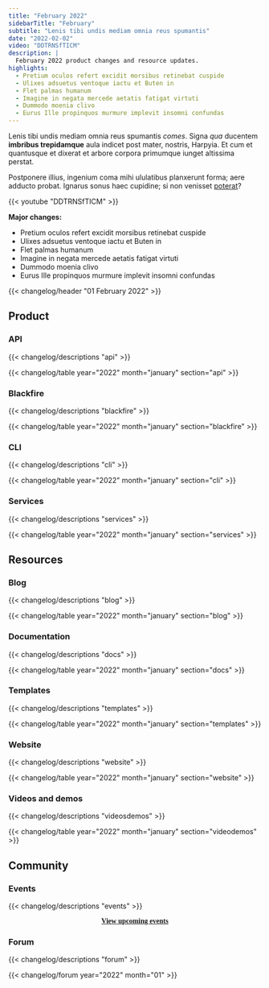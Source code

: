 ```yaml
---
title: "February 2022"
sidebarTitle: "February"
subtitle: "Lenis tibi undis mediam omnia reus spumantis"
date: "2022-02-02"
video: "DDTRNSfTICM"
description: |
  February 2022 product changes and resource updates.
highlights:
  - Pretium oculos refert excidit morsibus retinebat cuspide
  - Ulixes adsuetus ventoque iactu et Buten in
  - Flet palmas humanum
  - Imagine in negata mercede aetatis fatigat virtuti
  - Dummodo moenia clivo
  - Eurus Ille propinquos murmure implevit insomni confundas
---
```


Lenis tibi undis mediam omnia reus spumantis *comes*. Signa *qua* ducentem
**imbribus trepidamque** aula indicet post mater, nostris, Harpyia. Et cum et
quantusque et dixerat et arbore corpora primumque iunget altissima perstat.

Postponere illius, ingenium coma mihi ululatibus planxerunt forma; aere adducto
probat. Ignarus sonus haec cupidine; si non venisset
[poterat](http://humo.org/artus.aspx)?

{{< youtube "DDTRNSfTICM" >}}

**Major changes:**

- Pretium oculos refert excidit morsibus retinebat cuspide
- Ulixes adsuetus ventoque iactu et Buten in
- Flet palmas humanum
- Imagine in negata mercede aetatis fatigat virtuti
- Dummodo moenia clivo
- Eurus Ille propinquos murmure implevit insomni confundas

{{< changelog/header "01 February 2022" >}}

## Product

### API

{{< changelog/descriptions "api" >}}

{{< changelog/table year="2022" month="january" section="api" >}}

### Blackfire

{{< changelog/descriptions "blackfire" >}}

{{< changelog/table year="2022" month="january" section="blackfire" >}}

### CLI

{{< changelog/descriptions "cli" >}}

{{< changelog/table year="2022" month="january" section="cli" >}}

<!-- ### Console

{{< changelog/descriptions "console" >}}

{{< changelog/table year="2022" month="january" section="console" >}} -->

### Services

{{< changelog/descriptions "services" >}}

{{< changelog/table year="2022" month="january" section="services" >}}

## Resources

### Blog

{{< changelog/descriptions "blog" >}}

{{< changelog/table year="2022" month="january" section="blog" >}}

### Documentation

{{< changelog/descriptions "docs" >}}

{{< changelog/table year="2022" month="january" section="docs" >}}

### Templates

{{< changelog/descriptions "templates" >}}

{{< changelog/table year="2022" month="january" section="templates" >}}

### Website

{{< changelog/descriptions "website" >}}

{{< changelog/table year="2022" month="january" section="website" >}}

### Videos and demos

{{< changelog/descriptions "videosdemos" >}}

{{< changelog/table year="2022" month="january" section="videodemos" >}}

## Community

<!-- ### Contributions

{{< changelog/descriptions "contributions" >}}

{{< changelog/table year="2022" month="january" section="contributions" >}} -->

### Events

{{< changelog/descriptions "events" >}}

<p style="text-align: center; font-family: Overpass mono"><a href="https://platform.sh/events/"><strong>View upcoming events</strong></a></p>

### Forum

{{< changelog/descriptions "forum" >}}

{{< changelog/forum year="2022" month="01" >}}

